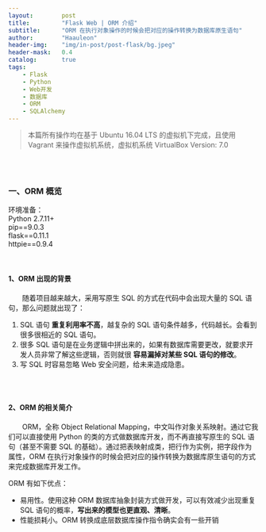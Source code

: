 ```yaml
---
layout:        post
title:         "Flask Web | ORM 介绍"
subtitle:      "ORM 在执行对象操作的时候会把对应的操作转换为数据库原生语句"
author:        "Haauleon"
header-img:    "img/in-post/post-flask/bg.jpeg"
header-mask:   0.4
catalog:       true
tags:
    - Flask
    - Python
    - Web开发
    - 数据库
    - ORM
    - SQLAlchemy
---
```


> 本篇所有操作均在基于 Ubuntu 16.04 LTS 的虚拟机下完成，且使用 Vagrant 来操作虚拟机系统，虚拟机系统 VirtualBox Version: 7.0 

<br>
<br>

### 一、ORM 概览
环境准备：     
Python 2.7.11+      
pip==9.0.3     
flask==0.11.1   
httpie==0.9.4     

<br>

#### 1、ORM 出现的背景 
&emsp;&emsp;随着项目越来越大，采用写原生 SQL 的方式在代码中会出现大量的 SQL 语句，那么问题就出现了：    
1. SQL 语句 **重复利用率不高**，越复杂的 SQL 语句条件越多，代码越长。会看到很多很相近的 SQL 语句。     
2. 很多 SQL 语句是在业务逻辑中拼出来的，如果有数据库需要更改，就要求开发人员非常了解这些逻辑，否则就很 **容易漏掉对某些 SQL 语句的修改**。     
3. 写 SQL 时容易忽略 Web 安全问题，给未来造成隐患。      

<br>
<br>

#### 2、ORM 的相关简介
&emsp;&emsp;ORM，全称 Object Relational Mapping，中文叫作对象关系映射。通过它我们可以直接使用 Python 的类的方式做数据库开发，而不再直接写原生的 SQL 语句（甚至不需要 SQL 的基础）。通过把表映射成类，把行作为实例，把字段作为属性，ORM 在执行对象操作的时候会把对应的操作转换为数据库原生语句的方式来完成数据库开发工作。     

ORM 有如下优点：     
- 易用性。使用这种 ORM 数据库抽象封装方式做开发，可以有效减少出现重复 SQL 语句的概率，**写出来的模型也更直观、清晰**。     
- 性能损耗小。ORM 转换成底层数据库操作指令确实会有一些开销